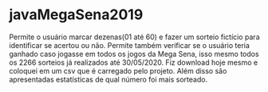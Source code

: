 # javaMegaSena2019
Permite o usuário marcar dezenas(01 até 60) e fazer um sorteio fictício para identificar se acertou ou não. 
Permite também verificar se o usuário teria ganhado caso jogasse em todos os jogos da Mega Sena, isso mesmo todos os 
2266 sorteios já realizados até 30/05/2020. 
Fiz download hoje mesmo e coloquei em um csv que é carregado pelo projeto. 
Além disso são apresentadas estatísticas de qual número foi mais sorteado. 

